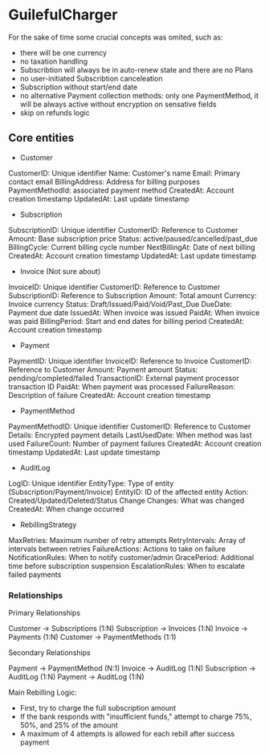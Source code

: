 # GuilefulCharger

For the sake of time some crucial concepts was omited, such as:
- there will be one currency
- no taxation handling
- Subscribtion will always be in auto-renew state and there are no Plans
- no user-initiated Subscribtion canceleation
- Subscription without start/end date
- no alternative Payment collection methods: only one PaymentMethod, it will be always active without encryption on sensative fields
- skip on refunds logic

## Core entities

- Customer

CustomerID: Unique identifier
Name: Customer's name
Email: Primary contact email
BillingAddress: Address for billing purposes
PaymentMethodId: associated payment method
CreatedAt: Account creation timestamp
UpdatedAt: Last update timestamp

- Subscription

SubscriptionID: Unique identifier
CustomerID: Reference to Customer
Amount: Base subscription price
Status: active/paused/cancelled/past_due
BillingCycle: Current billing cycle number
NextBillingAt: Date of next billing
CreatedAt: Account creation timestamp
UpdatedAt: Last update timestamp

- Invoice (Not sure about)

InvoiceID: Unique identifier
CustomerID: Reference to Customer
SubscriptionID: Reference to Subscription
Amount: Total amount
Currency: Invoice currency
Status: Draft/Issued/Paid/Void/Past_Due
DueDate: Payment due date
IssuedAt: When invoice was issued
PaidAt: When invoice was paid
BillingPeriod: Start and end dates for billing period
CreatedAt: Account creation timestamp

- Payment

PaymentID: Unique identifier
InvoiceID: Reference to Invoice
CustomerID: Reference to Customer
Amount: Payment amount
Status: pending/completed/failed
TransactionID: External payment processor transaction ID
PaidAt: When payment was processed
FailureReason: Description of failure
CreatedAt: Account creation timestamp

- PaymentMethod

PaymentMethodID: Unique identifier
CustomerID: Reference to Customer
Details: Encrypted payment details
LastUsedDate: When method was last used
FailureCount: Number of payment failures
CreatedAt: Account creation timestamp
UpdatedAt: Last update timestamp

- AuditLog

LogID: Unique identifier
EntityType: Type of entity (Subscription/Payment/Invoice)
EntityID: ID of the affected entity
Action: Created/Updated/Deleted/Status Change
Changes: What was changed
CreatedAt: When change occurred

- RebillingStrategy

MaxRetries: Maximum number of retry attempts
RetryIntervals: Array of intervals between retries
FailureActions: Actions to take on failure
NotificationRules: When to notify customer/admin
GracePeriod: Additional time before subscription suspension
EscalationRules: When to escalate failed payments

### Relationships
Primary Relationships

Customer -> Subscriptions (1:N)
Subscription -> Invoices (1:N)
Invoice -> Payments (1:N)
Customer -> PaymentMethods (1:1)

Secondary Relationships

Payment -> PaymentMethod (N:1)
Invoice -> AuditLog (1:N)
Subscription -> AuditLog (1:N)
Payment -> AuditLog (1:N)


Main Rebilling Logic:
* First, try to charge the full subscription amount
* If the bank responds with "insufficient funds," attempt to charge 75%, 50%, and 25% of the amount
* A maximum of 4 attempts is allowed for each rebill after success payment
